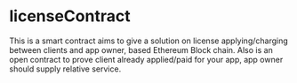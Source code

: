 # licenseContract
This is a smart contract aims to give a solution on license applying/charging between clients and app owner, based Ethereum Block chain.
Also is an open contract to prove client already applied/paid for your app, app owner should supply relative service.
